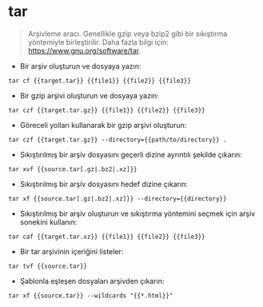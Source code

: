 # tar

> Arşivleme aracı.
> Genellikle gzip veya bzip2 gibi bir sıkıştırma yöntemiyle birleştirilir.
> Daha fazla bilgi için: <https://www.gnu.org/software/tar>.

- Bir arşiv oluşturun ve dosyaya yazın:

`tar cf {{target.tar}} {{file1}} {{file2}} {{file3}}`

- Bir gzip arşivi oluşturun ve dosyaya yazın:

`tar czf {{target.tar.gz}} {{file1}} {{file2}} {{file3}}`

- Göreceli yolları kullanarak bir gzip arşivi oluşturun:

`tar czf {{target.tar.gz}} --directory={{path/to/directory}} .`

- Sıkıştırılmış bir arşiv dosyasını geçerli dizine ayrıntılı şekilde çıkarın:

`tar xvf {{source.tar[.gz|.bz2|.xz]}}`

- Sıkıştırılmış bir arşiv dosyasını hedef dizine çıkarın:

`tar xf {{source.tar[.gz|.bz2|.xz]}} --directory={{directory}}`

- Sıkıştırılmış bir arşiv oluşturun ve sıkıştırma yöntemini seçmek için arşiv sonekini kullanın:

`tar caf {{target.tar.xz}} {{file1}} {{file2}} {{file3}}`

- Bir tar arşivinin içeriğini listeler:

`tar tvf {{source.tar}}`

- Şablonla eşleşen dosyaları arşivden çıkarın:

`tar xf {{source.tar}} --wildcards "{{*.html}}"`
